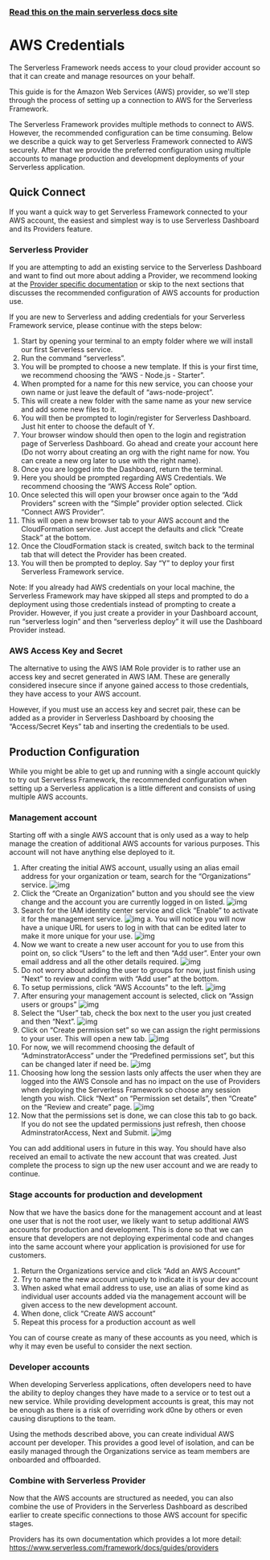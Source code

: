 <!--
title: Serverless Framework - AWS Credentials
description: How to set up the Serverless Framework with your Amazon Web Services credentials
short_title: AWS Credentials
keywords:
  [
    'Serverless Framework',
    'AWS',
    'credentials',
    'AWS setup',
    'cloud provider',
    'Serverless Dashboard',
    'AWS IAM',
  ]
-->

<!-- DOCS-SITE-LINK:START automatically generated  -->

### [Read this on the main serverless docs site](https://www.serverless.com/framework/docs/providers/aws/guide/credentials)

<!-- DOCS-SITE-LINK:END -->

# AWS Credentials

The Serverless Framework needs access to your cloud provider account so that it can create and manage resources on your behalf.

This guide is for the Amazon Web Services (AWS) provider, so we'll step through the process of setting up a connection to AWS for the Serverless Framework.

The Serverless Framework provides multiple methods to connect to AWS. However, the recommended configuration can be time consuming. Below we describe a quick way to get Serverless Framework connected to AWS securely. After that we provide the preferred configuration using multiple accounts to manage production and development deployments of your Serverless application.

## Quick Connect

If you want a quick way to get Serverless Framework connected to your AWS account, the easiest and simplest way is to use Serverless Dashboard and its Providers feature.

### Serverless Provider

If you are attempting to add an existing service to the Serverless Dashboard and want to find out more about adding a Provider, we recommend looking at the [Provider specific documentation](https://serverless.com/framework/docs/guides/providers) or skip to the next sections that discusses the recommended configuration of AWS accounts for production use.

If you are new to Serverless and adding credentials for your Serverless Framework service, please continue with the steps below:

1. Start by opening your terminal to an empty folder where we will install our first Serverless service.
2. Run the command “serverless”.
3. You will be prompted to choose a new template. If this is your first time, we recommend choosing the “AWS - Node.js - Starter”.
4. When prompted for a name for this new service, you can choose your own name or just leave the default of “aws-node-project”.
5. This will create a new folder with the same name as your new service and add some new files to it.
6. You will then be prompted to login/register for Serverless Dashboard. Just hit enter to choose the default of Y.
7. Your browser window should then open to the login and registration page of Serverless Dashboard. Go ahead and create your account here (Do not worry about creating an org with the right name for now. You can create a new org later to use with the right name).
8. Once you are logged into the Dashboard, return the terminal.
9. Here you should be prompted regarding AWS Credentials. We recommend choosing the “AWS Access Role” option.
10. Once selected this will open your browser once again to the “Add Providers” screen with the “Simple” provider option selected. Click “Connect AWS Provider”.
11. This will open a new browser tab to your AWS account and the CloudFormation service. Just accept the defaults and click “Create Stack” at the bottom.
12. Once the CloudFormation stack is created, switch back to the terminal tab that will detect the Provider has been created.
13. You will then be prompted to deploy. Say “Y” to deploy your first Serverless Framework service.

Note: If you already had AWS credentials on your local machine, the Serverless Framework may have skipped all steps and prompted to do a deployment using those credentials instead of prompting to create a Provider. However, if you just create a provider in your Dashboard account, run “serverless login” and then “serverless deploy” it will use the Dashboard Provider instead.

### AWS Access Key and Secret

The alternative to using the AWS IAM Role provider is to rather use an access key and secret generated in AWS IAM. These are generally considered insecure since if anyone gained access to those credentials, they have access to your AWS account.

However, if you must use an access key and secret pair, these can be added as a provider in Serverless Dashboard by choosing the “Access/Secret Keys” tab and inserting the credentials to be used.

## Production Configuration

While you might be able to get up and running with a single account quickly to try out Serverless Framework, the recommended configuration when setting up a Serverless application is a little different and consists of using multiple AWS accounts.

### Management account

Starting off with a single AWS account that is only used as a way to help manage the creation of additional AWS accounts for various purposes. This account will not have anything else deployed to it.

1. After creating the initial AWS account, usually using an alias email address for your organization or team, search for the “Organizations” service.
   ![img](https://s3.us-east-2.amazonaws.com/assets.public.serverless/website/framework/docs/aws-credentials/create-an-organization-pre.png)
2. Click the “Create an Organization” button and you should see the view change and the account you are currently logged in on listed.
   ![img](https://s3.us-east-2.amazonaws.com/assets.public.serverless/website/framework/docs/aws-credentials/create-an-organization-post.png)
3. Search for the IAM identity center service and click “Enable” to activate it for the management service.
   ![img](https://s3.us-east-2.amazonaws.com/assets.public.serverless/website/framework/docs/aws-credentials/iam-identity-center-enable-pre.png)
   a. You will notice you will now have a unique URL for users to log in with that can be edited later to make it more unique for your use.
   ![img](https://s3.us-east-2.amazonaws.com/assets.public.serverless/website/framework/docs/aws-credentials/iam-identity-center-url.png)
4. Now we want to create a new user account for you to use from this point on, so click “Users” to the left and then “Add user”. Enter your own email address and all the other details required.
   ![img](https://s3.us-east-2.amazonaws.com/assets.public.serverless/website/framework/docs/aws-credentials/iam-identity-center-add-user-details.png)
5. Do not worry about adding the user to groups for now, just finish using “Next” to review and confirm with “Add user” at the bottom.
6. To setup permissions, click “AWS Accounts” to the left.
   ![img](https://s3.us-east-2.amazonaws.com/assets.public.serverless/website/framework/docs/aws-credentials/iam-identity-center-menu.png)
7. After ensuring your management account is selected, click on “Assign users or groups”
   ![img](https://s3.us-east-2.amazonaws.com/assets.public.serverless/website/framework/docs/aws-credentials/iam-identity-center-assign-users-or-groups.png)
8. Select the “User” tab, check the box next to the user you just created and then “Next”.
   ![img](https://s3.us-east-2.amazonaws.com/assets.public.serverless/website/framework/docs/aws-credentials/organizations-assign-users-and-groups-to-account.png)
9. Click on “Create permission set” so we can assign the right permissions to your user. This will open a new tab.
   ![img](https://s3.us-east-2.amazonaws.com/assets.public.serverless/website/framework/docs/aws-credentials/assign-permission-sets.png)
10. For now, we will recommend choosing the default of “AdminstratorAccess” under the “Predefined permissions set”, but this can be changed later if need be.
    ![img](https://s3.us-east-2.amazonaws.com/assets.public.serverless/website/framework/docs/aws-credentials/pre-defined-permission-set.png)
11. Choosing how long the session lasts only affects the user when they are logged into the AWS Console and has no impact on the use of Providers when deploying the Serverless Framework so choose any session length you wish. Click “Next” on “Permission set details”, then “Create” on the “Review and create” page.
    ![img](https://s3.us-east-2.amazonaws.com/assets.public.serverless/website/framework/docs/aws-credentials/permission-set-review.png)
12. Now that the permissions set is done, we can close this tab to go back. If you do not see the updated permissions just refresh, then choose AdminstratorAccess, Next and Submit.
    ![img](https://s3.us-east-2.amazonaws.com/assets.public.serverless/website/framework/docs/aws-credentials/user-assigned-to-account.png)

You can add additional users in future in this way. You should have also received an email to activate the new account that was created. Just complete the process to sign up the new user account and we are ready to continue.

### Stage accounts for production and development

Now that we have the basics done for the management account and at least one user that is not the root user, we likely want to setup additional AWS accounts for production and development. This is done so that we can ensure that developers are not deploying experimental code and changes into the same account where your application is provisioned for use for customers.

1. Return the Organizations service and click “Add an AWS Account”
2. Try to name the new account uniquely to indicate it is your dev account
3. When asked what email address to use, use an alias of some kind as individual user accounts added via the management account will be given access to the new development account.
4. When done, click “Create AWS account”
5. Repeat this process for a production account as well

You can of course create as many of these accounts as you need, which is why it may even be useful to consider the next section.

### Developer accounts

When developing Serverless applications, often developers need to have the ability to deploy changes they have made to a service or to test out a new service. While providing development accounts is great, this may not be enough as there is a risk of overriding work d0ne by others or even causing disruptions to the team.

Using the methods described above, you can create individual AWS account per developer. This provides a good level of isolation, and can be easily managed through the Organizations service as team members are onboarded and offboarded.

### Combine with Serverless Provider

Now that the AWS accounts are structured as needed, you can also combine the use of Providers in the Serverless Dashboard as described earlier to create specific connections to those AWS account for specific stages.

Providers has its own documentation which provides a lot more detail: https://www.serverless.com/framework/docs/guides/providers
